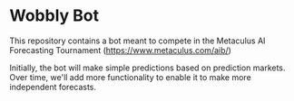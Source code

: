 # Wobbly Bot
This repository contains a bot meant to compete in the Metaculus AI Forecasting Tournament (https://www.metaculus.com/aib/)

Initially, the bot will make simple predictions based on prediction markets. Over time, we'll add more functionality to enable it to make more independent forecasts.